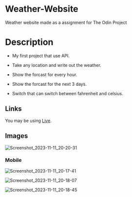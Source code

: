 # Weather-Website

Weather website made as a assignment for The Odin Project

# Description

- My first project that use API.

- Take any location and write out the weather.

- Show the forcast for every hour.

- Show the forcast for the next 3 days.

- Switch that can switch between fahrenheit and celsius.

## Links

You may be using [Live](https://elliotnykvist.github.io/Weather-App/).

## Images

![Screenshot_2023-11-11_20-20-31](https://github.com/ElliotNykvist/Weather-App/assets/126269599/84005289-2998-46bc-9d7d-5e7e701621ef)

### Mobile

![Screenshot_2023-11-11_20-17-41](https://github.com/ElliotNykvist/Weather-App/assets/126269599/b56731c7-5619-43ba-99ea-5d99b1e51e81)

![Screenshot_2023-11-11_20-18-07](https://github.com/ElliotNykvist/Weather-App/assets/126269599/2ef4227d-f173-4322-9727-6668c4d8b1fc)

![Screenshot_2023-11-11_20-18-45](https://github.com/ElliotNykvist/Weather-App/assets/126269599/1d8076d9-609f-4719-a065-bb21fc34c1be)

